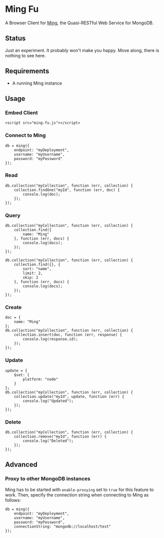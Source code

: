 Ming Fu
=======

A Browser Client for [Ming](https://bitbucket.org/agrueneberg/ming), the Quasi-RESTful Web Service for MongoDB.

Status
------

Just an experiment. It probably won't make you happy. Move along, there is nothing to see here.

Requirements
------------

- A running Ming instance

Usage
-----

### Embed Client

    <script src="ming-fu.js"></script>

### Connect to Ming

    db = ming({
        endpoint: "myDeployment",
        username: "myUsername",
        password: "myPassword"
    });

### Read

    db.collection("myCollection", function (err, collection) {
        collection.findOne("myId", function (err, doc) {
            console.log(doc);
        });
    });

### Query

    db.collection("myCollection", function (err, collection) {
        collection.find({
            name: "Ming"
        }, function (err, docs) {
            console.log(docs);
        });
    });

    db.collection("myCollection", function (err, collection) {
        collection.find({}, {
            sort: "name",
            limit: 2,
            skip: 2
        }, function (err, docs) {
            console.log(docs);
        });
    });

### Create

    doc = {
        name: "Ming"
    };
    db.collection("myCollection", function (err, collection) {
        collection.insert(doc, function (err, response) {
            console.log(response.id);
        });
    });

### Update

    update = {
        $set: {
            platform: "node"
        }
    };
    db.collection("myCollection", function (err, collection) {
        collection.update("myId", update, function (err) {
            console.log("Updated");
        });
    });

### Delete

    db.collection("myCollection", function (err, collection) {
        collection.remove("myId", function (err) {
            console.log("Deleted");
        });
    });

Advanced
--------

### Proxy to other MongoDB instances

Ming has to be started with `enable-proxying` set to `true` for this feature to work. Then, specify the connection string when connecting to Ming as follows:

    db = ming({
        endpoint: "myDeployment",
        username: "myUsername",
        password: "myPassword",
        connectionString: "mongodb://localhost/test"
    });
